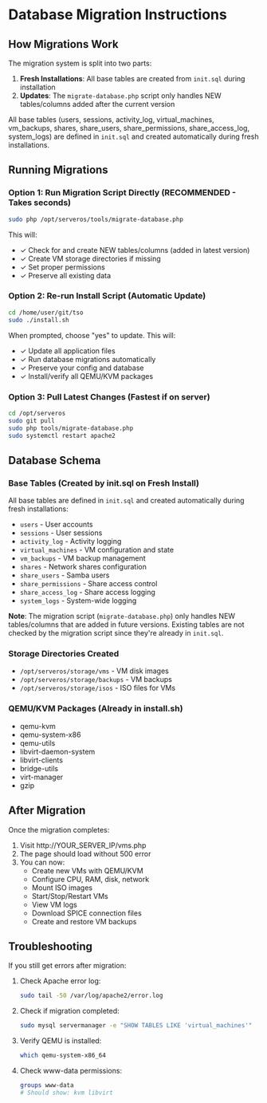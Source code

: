 # Database Migration Instructions

## How Migrations Work

The migration system is split into two parts:

1. **Fresh Installations**: All base tables are created from `init.sql` during installation
2. **Updates**: The `migrate-database.php` script only handles NEW tables/columns added after the current version

All base tables (users, sessions, activity_log, virtual_machines, vm_backups, shares, share_users, share_permissions, share_access_log, system_logs) are defined in `init.sql` and created automatically during fresh installations.

## Running Migrations

### Option 1: Run Migration Script Directly (RECOMMENDED - Takes seconds)

```bash
sudo php /opt/serveros/tools/migrate-database.php
```

This will:
- ✓ Check for and create NEW tables/columns (added in latest version)
- ✓ Create VM storage directories if missing
- ✓ Set proper permissions
- ✓ Preserve all existing data

### Option 2: Re-run Install Script (Automatic Update)

```bash
cd /home/user/git/tso
sudo ./install.sh
```

When prompted, choose "yes" to update. This will:
- ✓ Update all application files
- ✓ Run database migrations automatically
- ✓ Preserve your config and database
- ✓ Install/verify all QEMU/KVM packages

### Option 3: Pull Latest Changes (Fastest if on server)

```bash
cd /opt/serveros
sudo git pull
sudo php tools/migrate-database.php
sudo systemctl restart apache2
```

## Database Schema

### Base Tables (Created by init.sql on Fresh Install)

All base tables are defined in `init.sql` and created automatically during fresh installations:
- `users` - User accounts
- `sessions` - User sessions
- `activity_log` - Activity logging
- `virtual_machines` - VM configuration and state
- `vm_backups` - VM backup management
- `shares` - Network shares configuration
- `share_users` - Samba users
- `share_permissions` - Share access control
- `share_access_log` - Share access logging
- `system_logs` - System-wide logging

**Note**: The migration script (`migrate-database.php`) only handles NEW tables/columns that are added in future versions. Existing tables are not checked by the migration script since they're already in `init.sql`.

### Storage Directories Created
- `/opt/serveros/storage/vms` - VM disk images
- `/opt/serveros/storage/backups` - VM backups
- `/opt/serveros/storage/isos` - ISO files for VMs

### QEMU/KVM Packages (Already in install.sh)
- qemu-kvm
- qemu-system-x86
- qemu-utils
- libvirt-daemon-system
- libvirt-clients
- bridge-utils
- virt-manager
- gzip

## After Migration

Once the migration completes:

1. Visit http://YOUR_SERVER_IP/vms.php
2. The page should load without 500 error
3. You can now:
   - Create new VMs with QEMU/KVM
   - Configure CPU, RAM, disk, network
   - Mount ISO images
   - Start/Stop/Restart VMs
   - View VM logs
   - Download SPICE connection files
   - Create and restore VM backups

## Troubleshooting

If you still get errors after migration:

1. Check Apache error log:
   ```bash
   sudo tail -50 /var/log/apache2/error.log
   ```

2. Check if migration completed:
   ```bash
   sudo mysql servermanager -e "SHOW TABLES LIKE 'virtual_machines'"
   ```

3. Verify QEMU is installed:
   ```bash
   which qemu-system-x86_64
   ```

4. Check www-data permissions:
   ```bash
   groups www-data
   # Should show: kvm libvirt
   ```
